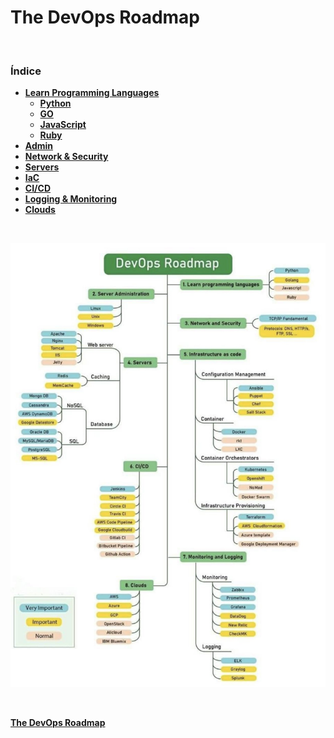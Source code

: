 <a name="main"></a>

# The DevOps Roadmap
<br>

### Índice

* [__Learn Programming Languages__](/langs/README.md)
    - [__Python__](/langs/python/README.md)
    - [__GO__](/langs/go/README.md)
    - [__JavaScript__](/langs/js/README.md)
    - [__Ruby__](/langs/ruby/README.md)
* [__Admin__](/admin/README.md)
* [__Network & Security__](/netsec/README.md)
* [__Servers__](/server/README.md)
* [__IaC__](/iac/README.md)
* [__CI/CD__](/cicd/README.md)
* [__Logging & Monitoring__](/logmon/README.md)
* [__Clouds__](/cloud/README.md)

<br>

![DevOpsRoadmap](./screenshots/DevOps_Roadmap.jpeg)

<br>

[__The DevOps Roadmap__](#main)
